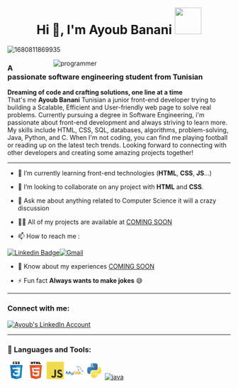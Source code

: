 
<h1 align="center">Hi 👋, I'm Ayoub Banani <img align="" width="60" height="60" src="https://media3.giphy.com/media/qgQUggAC3Pfv687qPC/200.webp?cid=ecf05e47erz151m3q8o6832jxvox6lvj1lzmcvrh4i3ds0zd&rid=200.webp&ct=g"></h1>

![1680811869935](https://user-images.githubusercontent.com/122807620/230803484-f99753f4-0c39-4087-95c9-2cabfde27be8.jpg)

<img align="right" width="400" src="https://camo.githubusercontent.com/cae12fddd9d6982901d82580bdf321d81fb299141098ca1c2d4891870827bf17/68747470733a2f2f6d69726f2e6d656469756d2e636f6d2f6d61782f313336302f302a37513379765349765f7430696f4a2d5a2e676966" alt="programmer">
<p align="left">
<h3>A passionate software engineering student from Tunisian</h3>

**Dreaming of code and crafting solutions, one line at a time**
<br>
That's me **Ayoub Banani** Tunisian a junior front-end developer trying to building a Scalable, Efficient and User-friendly web page to solve real problems.
Currently pursuing a degree in Software Engineering, i'm passionate about front-end development and always striving to learn more. My skills include HTML, CSS, SQL, databases, algorithms, problem-solving, Java, Python, and C. When I'm not coding, you can find me playing football or reading up on the latest tech trends. Looking forward to connecting with other developers and creating some amazing projects together!
</p>

<hr>

- 🌱 I’m currently learning front-end technologies (**HTML**, **CSS**, **JS**...)

- 👯 I’m looking to collaborate on any project with **HTML** and **CSS**.

- 💬 Ask me about anything related to Computer Science it will a crazy discussion

- 👨‍💻 All of my projects are available at [COMING SOON](https://github.com/Ayoub0Bn/Ayoub-Banani/blob/main/README.md)

- 📫 How to reach me :

[![Linkedin Badge](https://img.shields.io/badge/LinkedIn-0077B5?style=for-the-badge&logo=linkedin&logoColor=white)](https://www.linkedin.com/in/ayoub-banani/)[![Gmail](https://img.shields.io/badge/-GMAIL-D14836?style=for-the-badge&logo=gmail&logoColor=white)](mailto:Ayoub.mokhtar.banani@gmail.com)

- 📄 Know about my experiences [COMING SOON](https://github.com/Ayoub0Bn/Ayoub-Banani/blob/main/README.md)

- ⚡ Fun fact  **Always wants to make jokes** 😅

<hr>

<h3 align="left">Connect with me:</h3>
<p align="left">
<a href="https://www.linkedin.com/in/ayoub-banani/" target="_blank" ><img align="center" src="https://raw.githubusercontent.com/rahuldkjain/github-profile-readme-generator/master/src/images/icons/Social/linked-in-alt.svg" alt="Ayoub's LinkedIn Account" height="30" width="40" /></a>
</p>

<hr>

<h3 align="left">🧰 Languages and Tools:</h3>
<p align="left">
<a href="https://www.w3schools.com/css/" target="_blank" rel="noreferrer"> <img src="https://raw.githubusercontent.com/devicons/devicon/master/icons/css3/css3-original-wordmark.svg" alt="css3" width="40" height="40"/></a>
<a href="https://www.w3.org/html/" target="_blank" rel="noreferrer"> <img src="https://raw.githubusercontent.com/devicons/devicon/master/icons/html5/html5-original-wordmark.svg" alt="html5" width="40" height="40"/></a>
<a href="https://developer.mozilla.org/en-US/docs/Web/JavaScript" target="_blank" rel="noreferrer"> <img src="https://raw.githubusercontent.com/devicons/devicon/master/icons/javascript/javascript-original.svg" alt="javascript" width="40" height="40"/></a>
<a href="https://www.mysql.com/" target="_blank" rel="noreferrer"> <img src="https://raw.githubusercontent.com/devicons/devicon/master/icons/mysql/mysql-original-wordmark.svg" alt="mysql" width="40" height="40"/></a>
<a href="https://www.python.org" target="_blank" rel="noreferrer"> <img src="https://raw.githubusercontent.com/devicons/devicon/master/icons/python/python-original.svg" alt="python" width="40" height="40"/></a> 
<a href="https://www.java.com/fr/" target="_blanc"><img src="https://user-images.githubusercontent.com/122807620/228988880-87ea0d9f-01f1-4663-91bf-087529ee4ea9.png" alt="java" width="40" height="40"><a/>
</p>
 
